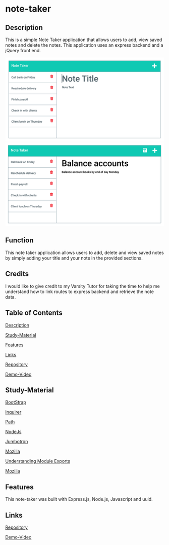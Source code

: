 # note-taker

## Description
This is a simple Note Taker application that allows users to add, view saved notes and delete the notes. This application uses an express backend and a jQuery front end.

![](Assets/11-express-homework-demo-01.png)
![](Assets/11-express-homework-demo-02.png)

## Function

This note taker application allows users to add, delete and view saved notes by simply adding your title and your note in the provided sections.

## Credits

I would like to give credit to my Varsity Tutor for taking the time to help me understand how to link routes to express backend and retrieve the note data.

## Table of Contents

[Description](#description)

[Study-Material](#Study-Material)

[Features](#features)

[Links](#links)

[Repository](https://github.com/jmoniz155/note-taker)

[Demo-Video](https://watch.screencastify.com/v/tgMWeluRPy6Yhg2kRrvE)


## Study-Material

[BootStrap](https://getbootstrap.com/)

[Inquirer](https://www.npmjs.com/package/inquirer)

[Path](https://www.npmjs.com/package/path)

[NodeJs](https://nodejs.org/api/fs.html)

[Jumbotron](https://getbootstrap.com/docs/4.0/components/jumbotron/)

[Mozilla](https://developer.mozilla.org/en-US/docs/Web/JavaScript/Reference/Operators/await)

[Understanding Module Exports](https://www.sitepoint.com/understanding-module-exports-exports-node-js/)

[Mozilla](https://developer.mozilla.org/en-US/docs/Web/JavaScript/Reference/Statements/while)

## Features
This note-taker was built with Express.js, Node.js, Javascript and uuid.

## Links

[Repository](https://github.com/jmoniz155/note-taker)

[Demo-Video](https://watch.screencastify.com/v/tgMWeluRPy6Yhg2kRrvE)